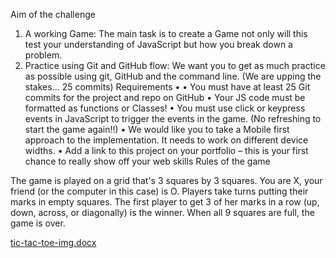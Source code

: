 Aim of the challenge
1.	A working Game: The main task is to create a Game not only will this test your understanding of JavaScript but how you break down a problem.
2.	Practice using Git and GitHub flow: We want you to get as much practice as possible using git, GitHub and the command line. (We are upping the stakes... 25 commits)
Requirements •
 • You must have at least 25 Git commits for the project and repo on GitHub 
• Your JS code must be formatted as functions or Classes! 
• You must use click or keypress events in JavaScript to trigger the events in the game. (No refreshing to start the game again!!) 
• We would like you to take a Mobile first approach to the implementation. It needs to work on different device widths. 
• Add a link to this project on your portfolio – this is your first chance to really show off your web skills
Rules of the game

The game is played on a grid that's 3 squares by 3 squares. You are X, your friend (or the computer in this case) is O.
Players take turns putting their marks in empty squares. 
The first player to get 3 of her marks in a row (up, down, across, or diagonally) is the winner. 
When all 9 squares are full, the game is over.



[tic-tac-toe-img.docx](https://github.com/Fercita06/Tic-Tac-Toe/files/8844806/tic-tac-toe-img.docx)
